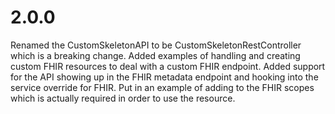 # 2.0.0

Renamed the CustomSkeletonAPI to be CustomSkeletonRestController which is a breaking change.
Added examples of handling and creating custom FHIR resources to deal with a custom FHIR endpoint.
Added support for the API showing up in the FHIR metadata endpoint and hooking into the service
override for FHIR.
Put in an example of adding to the FHIR scopes which is actually required in order to use the
resource.
